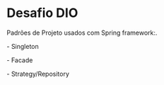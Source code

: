 <h1>Desafio DIO</h1>
<p> Padrões de Projeto usados com Spring framework:</strong></a>.<br>

<p>- Singleton</p>
<p>- Facade</p>
<p>- Strategy/Repository</p>
